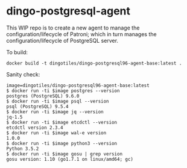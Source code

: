 # dingo-postgresql-agent

This WIP repo is to create a new agent to manage the configuration/lifecycle of Patroni; which in turn manages the configuration/lifecycle of PostgreSQL server.

To build:

```
docker build -t dingotiles/dingo-postgresql96-agent-base:latest .
```

Sanity check:

```
image=dingotiles/dingo-postgresql96-agent-base:latest
$ docker run -ti $image postgres --version
postgres (PostgreSQL) 9.6.0
$ docker run -ti $image psql --version
psql (PostgreSQL) 9.5.4
$ docker run -ti $image jq --version
jq-1.5
$ docker run -ti $image etcdctl --version
etcdctl version 2.3.4
$ docker run -ti $image wal-e version
1.0.0
$ docker run -ti $image python3 --version
Python 3.5.2
$ docker run -ti $image gosu | grep version
gosu version: 1.10 (go1.7.1 on linux/amd64; gc)
```
